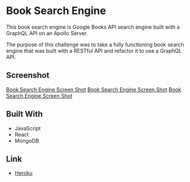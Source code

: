 # Book Search Engine

This book search engine is Google Books API search engine built with a GraphQL API on an Apollo Server. 

The purpose of this challenge was to take a fully functioning book search engine that was built with a RESTful API and refactor it to use a GraphQL API.

## Screenshot
[Book Search Engine Screen Shot](./assets/bookSearchPic1.png)
[Book Search Engine Screen Shot](./assets/bookSearchPic2.png)
[Book Search Engine Screen Shot](./assets/bookSearchPic3.png)

## Built With
* JavaScript
* React
* MongoDB

## Link
* [Heroku](https://sleepy-woodland-19590.herokuapp.com/)